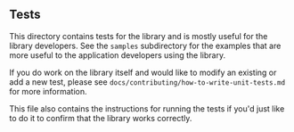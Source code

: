 Tests
-----

This directory contains tests for the library and is mostly useful for the
library developers. See the `samples` subdirectory for the examples that are
more useful to the application developers using the library.

If you do work on the library itself and would like to modify an existing or
add a new test, please see `docs/contributing/how-to-write-unit-tests.md` for
more information.

This file also contains the instructions for running the tests if you'd just
like to do it to confirm that the library works correctly.
